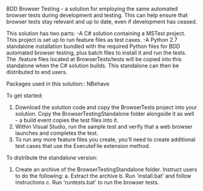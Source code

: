 BDD Browser Testing - a solution for employing the same automated browser tests during development and testing.
This can help ensure that browser tests stay relevant and up to date, even if development has ceased.

This solution has two parts:
-A C# solution containing a MSTest project. This project is set up to run feature files as test cases.
-A Python 2.7 standalone installation bundled with the required Python files for BDD automated browser testing, plus batch files to install it and run the tests. The .feature files located at BrowserTests/tests will be copied into this standalone when the C# solution builds. This standalone can then be distributed to end users.

Packages used in this solution::
NBehave


To get started:

1. Download the solution code and copy the BrowserTests project into your solution. Copy the BrowserTestingStandalone folder alongside it as well - a build event copies the test files into it.
2. Within Visual Studio, run the sample test and verify that a web browser launches and completes the test.
3. To run any more feature files you create, you'll need to create additional test cases that use the ExecuteFile extension method.

To distribute the standalone version:
1. Create an archive of the BrowserTestingStandalone folder. Instruct users to do the following:
  a. Extract the archive
  b. Run 'install.bat' and follow instructions
  c. Run 'runtests.bat' to run the browser tests.
